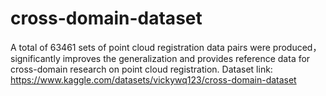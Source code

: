 # cross-domain-dataset
 A total of 63461 sets of point cloud registration data pairs were produced，significantly improves the generalization and provides reference data for cross-domain research on point cloud registration.
Dataset link: https://www.kaggle.com/datasets/vickywq123/cross-domain-dataset
